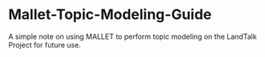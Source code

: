 # Mallet-Topic-Modeling-Guide
A simple note on using MALLET to perform topic modeling on the LandTalk Project for future use.

